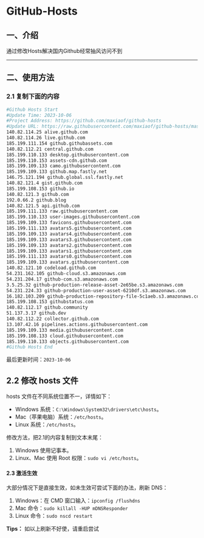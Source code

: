 # GitHub-Hosts

## 一、介绍
通过修改Hosts解决国内Github经常抽风访问不到

---

## 二、使用方法

### 2.1 复制下面的内容
```bash
#Github Hosts Start
#Update Time: 2023-10-06
#Project Address: https://github.com/maxiaof/github-hosts
#Update URL: https://raw.githubusercontent.com/maxiaof/github-hosts/master/hosts
140.82.114.25 alive.github.com
140.82.114.26 live.github.com
185.199.111.154 github.githubassets.com
140.82.112.21 central.github.com
185.199.110.133 desktop.githubusercontent.com
185.199.110.153 assets-cdn.github.com
185.199.109.133 camo.githubusercontent.com
185.199.109.133 github.map.fastly.net
146.75.121.194 github.global.ssl.fastly.net
140.82.121.4 gist.github.com
185.199.108.153 github.io
140.82.121.3 github.com
192.0.66.2 github.blog
140.82.121.5 api.github.com
185.199.111.133 raw.githubusercontent.com
185.199.110.133 user-images.githubusercontent.com
185.199.109.133 favicons.githubusercontent.com
185.199.111.133 avatars5.githubusercontent.com
185.199.109.133 avatars4.githubusercontent.com
185.199.109.133 avatars3.githubusercontent.com
185.199.109.133 avatars2.githubusercontent.com
185.199.109.133 avatars1.githubusercontent.com
185.199.111.133 avatars0.githubusercontent.com
185.199.109.133 avatars.githubusercontent.com
140.82.121.10 codeload.github.com
54.231.162.105 github-cloud.s3.amazonaws.com
54.231.204.17 github-com.s3.amazonaws.com
3.5.25.32 github-production-release-asset-2e65be.s3.amazonaws.com
54.231.224.33 github-production-user-asset-6210df.s3.amazonaws.com
16.182.103.209 github-production-repository-file-5c1aeb.s3.amazonaws.com
185.199.108.153 githubstatus.com
140.82.112.17 github.community
51.137.3.17 github.dev
140.82.112.22 collector.github.com
13.107.42.16 pipelines.actions.githubusercontent.com
185.199.109.133 media.githubusercontent.com
185.199.108.133 cloud.githubusercontent.com
185.199.110.133 objects.githubusercontent.com
#Github Hosts End

```
最后更新时间：`2023-10-06`

## 2.2 修改 hosts 文件
hosts 文件在不同系统位置不一，详情如下：
- Windows 系统：`C:\Windows\System32\drivers\etc\hosts`。
- Mac（苹果电脑）系统：`/etc/hosts`。
- Linux 系统：`/etc/hosts`。

修改方法，把2.1的内容复制到文本末尾：

1. Windows 使用记事本。
2. Linux、Mac 使用 Root 权限：`sudo vi /etc/hosts`。

#### 2.3 激活生效
大部分情况下是直接生效，如未生效可尝试下面的办法，刷新 DNS：

1. Windows：在 CMD 窗口输入：`ipconfig /flushdns`
2. Mac 命令：`sudo killall -HUP mDNSResponder`
3. Linux 命令：`sudo nscd restart`

**Tips：** 如以上刷新不好使，请重启尝试
